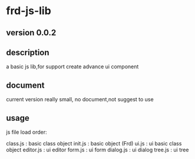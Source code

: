 frd-js-lib
========================

version 0.0.2
------------------------

description
------------------------

  a basic js lib,for support create advance ui component

document
------------------------
  current version really small, no document,not suggest to use

usage
------------------------
js file load order:

class.js : basic class object
init.js  : basic object (Frd)
ui.js    : ui basic class object
editor.js : ui editor
form.js  : ui form
dialog.js : ui dialog
tree.js  : ui tree
